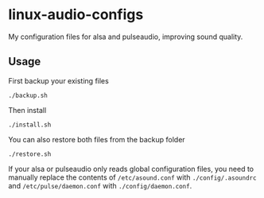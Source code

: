 # linux-audio-configs
My configuration files for alsa and pulseaudio, improving sound quality.

## Usage
First backup your existing files
```
./backup.sh
```
Then install
```
./install.sh
```
You can also restore both files from the backup folder
```
./restore.sh
```
If your alsa or pulseaudio only reads global configuration files, you need to manually replace the contents of `/etc/asound.conf` with `./config/.asoundrc` and `/etc/pulse/daemon.conf` with `./config/daemon.conf`.
